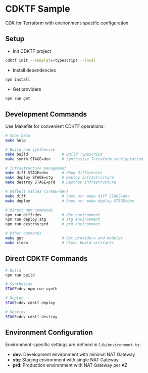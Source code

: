 # CDKTF Sample

CDK for Terraform with environment-specific configuration

## Setup

- Init CDKTF project

```sh
cdktf init --template=typescript --local
```

- Install dependencies

```sh
npm install
```

- Get providers

```sh
npm run get
```

## Development Commands

Use Makefile for convenient CDKTF operations:

```sh
# Show help
make help

# Build and synthesize
make build               # Build TypeScript
make synth STAGE=dev     # Synthesize Terraform configuration

# Infrastructure management
make diff STAGE=dev      # Show differences
make deploy STAGE=stg    # Deploy infrastructure
make destroy STAGE=prd   # Destroy infrastructure

# Default values (STAGE=dev)
make diff                # Same as: make diff STAGE=dev
make deploy              # Same as: make deploy STAGE=dev

# Direct npm commands
npm run diff:dev         # dev environment
npm run deploy:stg       # stg environment
npm run destroy:prd      # prd environment

# Other commands
make get                 # Get providers and modules
make clean               # Clean build artifacts
```

## Direct CDKTF Commands

```sh
# Build
npm run build

# Synthesize
STAGE=dev npm run synth

# Deploy
STAGE=dev cdktf deploy

# Destroy
STAGE=dev cdktf destroy
```

## Environment Configuration

Environment-specific settings are defined in `lib/environment.ts`:

- **dev**: Development environment with minimal NAT Gateway
- **stg**: Staging environment with single NAT Gateway
- **prd**: Production environment with NAT Gateway per AZ
